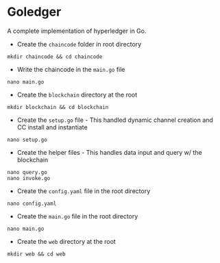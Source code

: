 # Goledger

A complete implementation of hyperledger in Go.

+ Create the `chaincode` folder in root directory
```
mkdir chaincode && cd chaincode
```

+ Write the chaincode in the `main.go` file
```
nano main.go
```

+ Create the `blockchain` directory at the root
```
mkdir blockchain && cd blockchain
```

+ Create the `setup.go` file - This handled dynamic channel creation and CC install and instantiate
```
nano setup.go
```

+ Create the helper files - This handles data input and query w/ the blockchain
```
nano query.go 
nano invoke.go
```

+ Create the `config.yaml` file in the root directory
```
nano config.yaml
```

+ Create the `main.go` file in the root directory
```
nano main.go
```

+ Create the `web` directory at the root
```
mkdir web && cd web
```

